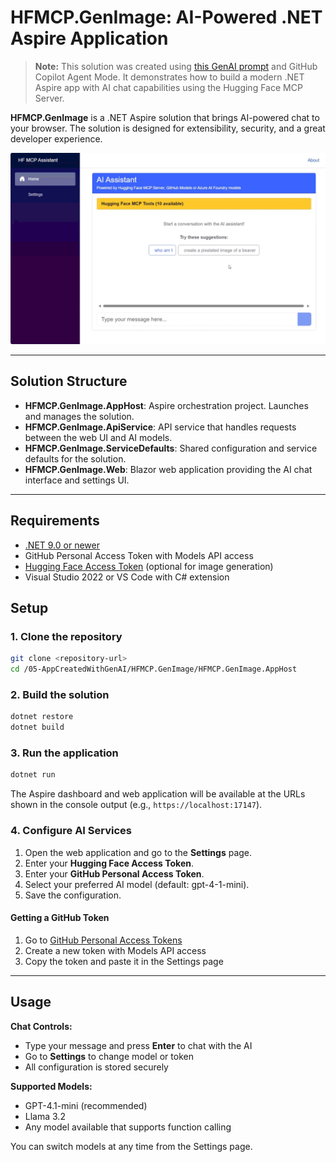 
# HFMCP.GenImage: AI-Powered .NET Aspire Application

> **Note:** This solution was created using [this GenAI prompt](https://gist.github.com/elbruno/f9d592756bd0db8d9fe7b5f969f87a8d) and GitHub Copilot Agent Mode. It demonstrates how to build a modern .NET Aspire app with AI chat capabilities using the Hugging Face MCP Server.

**HFMCP.GenImage** is a .NET Aspire solution that brings AI-powered chat to your browser. The solution is designed for extensibility, security, and a great developer experience.

![Demo of the app generating an image](./images/HFMCP-Demo01.gif)

---

## Solution Structure

- **HFMCP.GenImage.AppHost**: Aspire orchestration project. Launches and manages the solution.
- **HFMCP.GenImage.ApiService**: API service that handles requests between the web UI and AI models.
- **HFMCP.GenImage.ServiceDefaults**: Shared configuration and service defaults for the solution.
- **HFMCP.GenImage.Web**: Blazor web application providing the AI chat interface and settings UI.

---

## Requirements

- [.NET 9.0 or newer](https://dotnet.microsoft.com/download/)
- GitHub Personal Access Token with Models API access
- [Hugging Face Access Token](https://huggingface.co/docs/hub/security-tokens) (optional for image generation)
- Visual Studio 2022 or VS Code with C# extension

## Setup

### 1. Clone the repository

```bash
git clone <repository-url>
cd /05-AppCreatedWithGenAI/HFMCP.GenImage/HFMCP.GenImage.AppHost
```

### 2. Build the solution

```bash
dotnet restore
dotnet build
```

### 3. Run the application

```bash
dotnet run 
```

The Aspire dashboard and web application will be available at the URLs shown in the console output (e.g., `https://localhost:17147`).

### 4. Configure AI Services

1. Open the web application and go to the **Settings** page.
1. Enter your **Hugging Face Access Token**.
1. Enter your **GitHub Personal Access Token**.
1. Select your preferred AI model (default: gpt-4-1-mini).
1. Save the configuration.

#### Getting a GitHub Token

1. Go to [GitHub Personal Access Tokens](https://github.com/settings/personal-access-tokens/new)
2. Create a new token with Models API access
3. Copy the token and paste it in the Settings page

---

## Usage

**Chat Controls:**

- Type your message and press **Enter** to chat with the AI
- Go to **Settings** to change model or token
- All configuration is stored securely

**Supported Models:**

- GPT-4.1-mini (recommended)
- Llama 3.2
- Any model available that supports function calling

You can switch models at any time from the Settings page.
